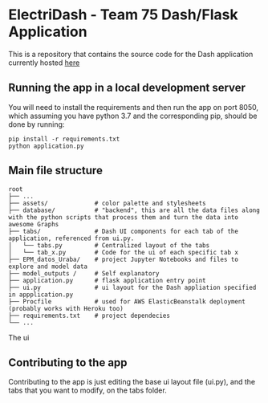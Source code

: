 # ElectriDash - Team 75 Dash/Flask Application

This is a repository that contains the source code for the Dash application currently hosted [here](http://team75.us-east-1.elasticbeanstalk.com/)

## Running the app in a local development server

You will need to install the requirements and then run the app on port 8050, which assuming you have python 3.7 and the corresponding pip, should be done by running:
```
pip install -r requirements.txt
python application.py
```

## Main file structure
    root
    ├── ...
    ├── assets/             # color palette and stylesheets
    ├── database/           # "backend", this are all the data files along with the python scripts that process them and turn the data into awesome Graphs   
    ├── tabs/               # Dash UI components for each tab of the application, referenced from ui.py.
    │   └── tabs.py         # Centralized layout of the tabs
    │   └── tab_x.py        # Code for the ui of each specific tab x
    ├── EPM_datos_Uraba/    # project Jupyter Notebooks and files to explore and model data
    ├── model_outputs /     # Self explanatory
    ├── application.py      # flask application entry point
    ├── ui.py               # ui layout for the Dash appliation specified in appplication.py
    ├── Procfile            # used for AWS ElasticBeanstalk deployment (probably works with Heroku too)
    ├── requirements.txt    # project dependecies      
    └── ...

The ui 

## Contributing to the app
Contributing to the app is just editing the base ui layout file (ui.py), and the tabs that you want to modify, on the tabs folder.
